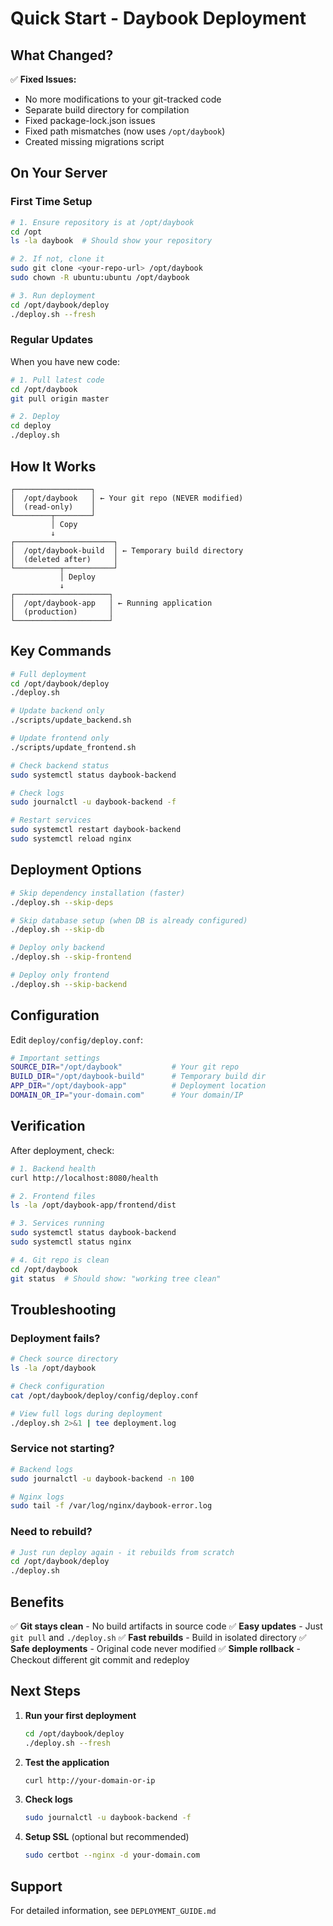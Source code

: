 # Quick Start - Daybook Deployment

## What Changed?

✅ **Fixed Issues:**
- No more modifications to your git-tracked code
- Separate build directory for compilation
- Fixed package-lock.json issues
- Fixed path mismatches (now uses `/opt/daybook`)
- Created missing migrations script

## On Your Server

### First Time Setup

```bash
# 1. Ensure repository is at /opt/daybook
cd /opt
ls -la daybook  # Should show your repository

# 2. If not, clone it
sudo git clone <your-repo-url> /opt/daybook
sudo chown -R ubuntu:ubuntu /opt/daybook

# 3. Run deployment
cd /opt/daybook/deploy
./deploy.sh --fresh
```

### Regular Updates

When you have new code:

```bash
# 1. Pull latest code
cd /opt/daybook
git pull origin master

# 2. Deploy
cd deploy
./deploy.sh
```

## How It Works

```
┌─────────────────┐
│  /opt/daybook   │ ← Your git repo (NEVER modified)
│  (read-only)    │
└────────┬────────┘
         │ Copy
         ↓
┌──────────────────────┐
│  /opt/daybook-build  │ ← Temporary build directory
│  (deleted after)     │
└──────────┬───────────┘
           │ Deploy
           ↓
┌─────────────────────┐
│  /opt/daybook-app   │ ← Running application
│  (production)       │
└─────────────────────┘
```

## Key Commands

```bash
# Full deployment
cd /opt/daybook/deploy
./deploy.sh

# Update backend only
./scripts/update_backend.sh

# Update frontend only
./scripts/update_frontend.sh

# Check backend status
sudo systemctl status daybook-backend

# Check logs
sudo journalctl -u daybook-backend -f

# Restart services
sudo systemctl restart daybook-backend
sudo systemctl reload nginx
```

## Deployment Options

```bash
# Skip dependency installation (faster)
./deploy.sh --skip-deps

# Skip database setup (when DB is already configured)
./deploy.sh --skip-db

# Deploy only backend
./deploy.sh --skip-frontend

# Deploy only frontend
./deploy.sh --skip-backend
```

## Configuration

Edit `deploy/config/deploy.conf`:

```bash
# Important settings
SOURCE_DIR="/opt/daybook"           # Your git repo
BUILD_DIR="/opt/daybook-build"      # Temporary build dir
APP_DIR="/opt/daybook-app"          # Deployment location
DOMAIN_OR_IP="your-domain.com"      # Your domain/IP
```

## Verification

After deployment, check:

```bash
# 1. Backend health
curl http://localhost:8080/health

# 2. Frontend files
ls -la /opt/daybook-app/frontend/dist

# 3. Services running
sudo systemctl status daybook-backend
sudo systemctl status nginx

# 4. Git repo is clean
cd /opt/daybook
git status  # Should show: "working tree clean"
```

## Troubleshooting

### Deployment fails?

```bash
# Check source directory
ls -la /opt/daybook

# Check configuration
cat /opt/daybook/deploy/config/deploy.conf

# View full logs during deployment
./deploy.sh 2>&1 | tee deployment.log
```

### Service not starting?

```bash
# Backend logs
sudo journalctl -u daybook-backend -n 100

# Nginx logs
sudo tail -f /var/log/nginx/daybook-error.log
```

### Need to rebuild?

```bash
# Just run deploy again - it rebuilds from scratch
cd /opt/daybook/deploy
./deploy.sh
```

## Benefits

✅ **Git stays clean** - No build artifacts in source code
✅ **Easy updates** - Just `git pull` and `./deploy.sh`
✅ **Fast rebuilds** - Build in isolated directory
✅ **Safe deployments** - Original code never modified
✅ **Simple rollback** - Checkout different git commit and redeploy

## Next Steps

1. **Run your first deployment**
   ```bash
   cd /opt/daybook/deploy
   ./deploy.sh --fresh
   ```

2. **Test the application**
   ```bash
   curl http://your-domain-or-ip
   ```

3. **Check logs**
   ```bash
   sudo journalctl -u daybook-backend -f
   ```

4. **Setup SSL** (optional but recommended)
   ```bash
   sudo certbot --nginx -d your-domain.com
   ```

## Support

For detailed information, see `DEPLOYMENT_GUIDE.md`
